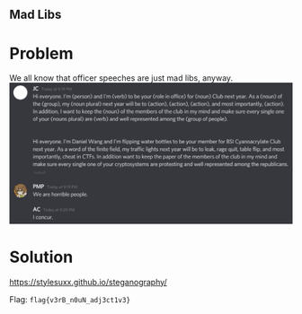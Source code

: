 ## Mad Libs
# Problem
We all know that officer speeches are just mad libs, anyway.
![Mad Libs](./images/Mad_Libs.png)

# Solution
https://stylesuxx.github.io/steganography/

Flag: `flag{v3rB_n0uN_adj3ct1v3}`
